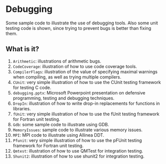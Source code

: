 # Debugging
Some sample code to illustrate the use of debugging tools.  Also some unit
testing code is shown, since trying to prevent bugs is better than fixing
them.

## What is it?
1. `Arithmetic`: illustrations of arithmetic bugs.
1. `CodeCoverage`: illustration of how to use code coverage tools.
1. `CompilerFlags`: illustration of the value of specifying maximal warnings
    when compiling, as well as trying multiple compilers.
1. `CUnit`: very simple illustration of how to use the CUnit testing
    framework for testing C code.
1. `debugging.pptx`: Microsoft Powerpoint presentation on defensive
    programming, testing and debugging techniques.
1. `DropIn`: illustration of how to write drop-in replacements for functions
    in libraries.
1. `fUnit`: very simple illustration of how to use the fUnit testing
    framework for Fortran unit testing.
1. `Gdb`: some sample code to illustrate using GDB.
1. `MemoryIssues`: sample code to illustrate various memory issues.
1. `MPI`: MPI code to illustrate using Allinea DDT.
1. `Pfunit`: very simple illustration of how to use the pFUnit testing
	framework for Fortran unit testing.
1. `Qmtest`: illustration of how to use QMTest for integration testing.
1. `Shunit2`: illustration of how to use shunit2 for integration testing.
